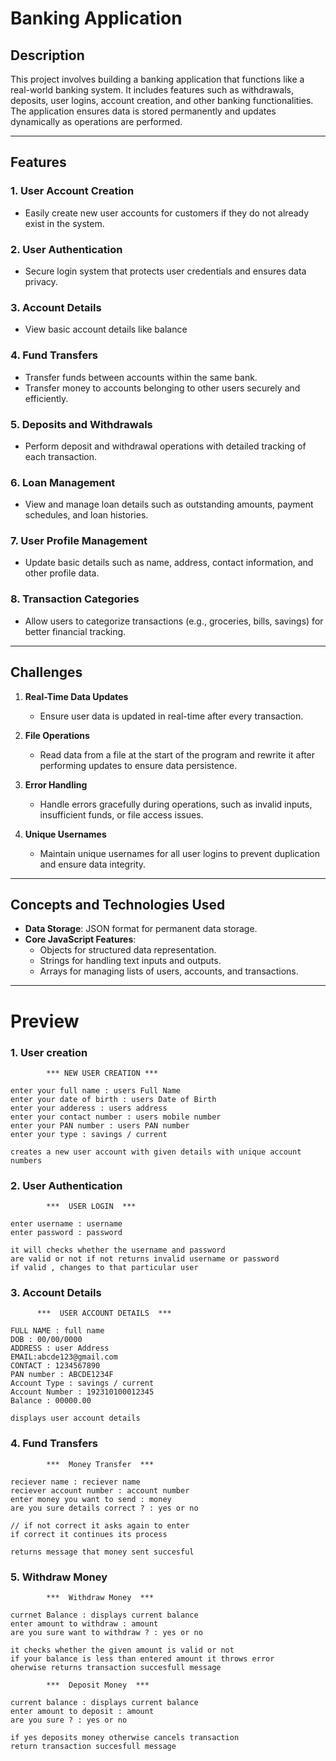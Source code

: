 # Banking Application

## Description

This project involves building a banking application that functions like a real-world banking system. It includes features such as withdrawals, deposits, user logins, account creation, and other banking functionalities. The application ensures data is stored permanently and updates dynamically as operations are performed.

---

## Features

### 1. **User Account Creation**

- Easily create new user accounts for customers if they do not already exist in the system.

### 2. **User Authentication**

- Secure login system that protects user credentials and ensures data privacy.

### 3. **Account Details**

- View basic account details like balance

### 4. **Fund Transfers**

- Transfer funds between accounts within the same bank.
- Transfer money to accounts belonging to other users securely and efficiently.

### 5. **Deposits and Withdrawals**

- Perform deposit and withdrawal operations with detailed tracking of each transaction.

### 6. **Loan Management**

- View and manage loan details such as outstanding amounts, payment schedules, and loan histories.

### 7. **User Profile Management**

- Update basic details such as name, address, contact information, and other profile data.

### 8. **Transaction Categories**

- Allow users to categorize transactions (e.g., groceries, bills, savings) for better financial tracking.

---

## Challenges

1. **Real-Time Data Updates**

   - Ensure user data is updated in real-time after every transaction.

2. **File Operations**

   - Read data from a file at the start of the program and rewrite it after performing updates to ensure data persistence.

3. **Error Handling**

   - Handle errors gracefully during operations, such as invalid inputs, insufficient funds, or file access issues.

4. **Unique Usernames**
   - Maintain unique usernames for all user logins to prevent duplication and ensure data integrity.

---

## Concepts and Technologies Used

- **Data Storage**: JSON format for permanent data storage.
- **Core JavaScript Features**:
  - Objects for structured data representation.
  - Strings for handling text inputs and outputs.
  - Arrays for managing lists of users, accounts, and transactions.

---

# Preview

### 1. User creation

```
        *** NEW USER CREATION ***

enter your full name : users Full Name
enter your date of birth : users Date of Birth
enter your adderess : users address
enter your contact number : users mobile number
enter your PAN number : users PAN number
enter your type : savings / current

creates a new user account with given details with unique account numbers
```

### 2. User Authentication

```
        ***  USER LOGIN  ***

enter username : username
enter password : password

it will checks whether the username and password
are valid or not if not returns invalid username or password
if valid , changes to that particular user
```

### 3. Account Details

```
      ***  USER ACCOUNT DETAILS  ***

FULL NAME : full name
DOB : 00/00/0000
ADDRESS : user Address
EMAIL:abcde123@gmail.com
CONTACT : 1234567890
PAN number : ABCDE1234F
Account Type : savings / current
Account Number : 192310100012345
Balance : 00000.00

displays user account details
```

### 4. Fund Transfers

```
        ***  Money Transfer  ***

reciever name : reciever name
reciever account number : account number
enter money you want to send : money
are you sure details correct ? : yes or no

// if not correct it asks again to enter
if correct it continues its process

returns message that money sent succesful
```

### 5. Withdraw Money

```
        ***  Withdraw Money  ***

currnet Balance : displays current balance
enter amount to withdraw : amount
are you sure want to withdraw ? : yes or no

it checks whether the given amount is valid or not
if your balance is less than entered amount it throws error
oherwise returns transaction succesfull message
```

```
        ***  Deposit Money  ***

current balance : displays current balance
enter amount to deposit : amount
are you sure ? : yes or no

if yes deposits money otherwise cancels transaction
return transaction succesfull message
```
